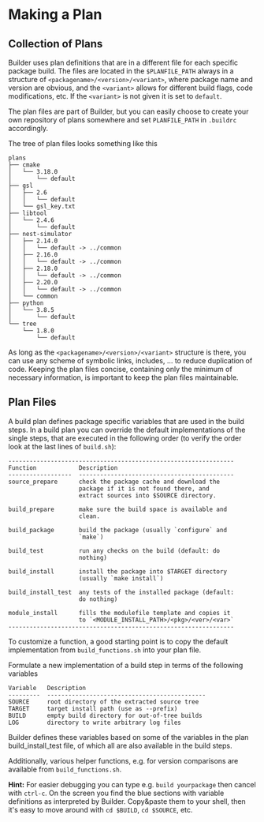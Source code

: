 # Making a Plan

## Collection of Plans

  Builder uses plan definitions that are in a different file for each specific
  package build. The files are located in the `$PLANFILE_PATH` always in a
  structure of `<packagename>/<version>/<variant>`, where package name and
  version are obvious, and the `<variant>` allows for different build flags,
  code modifications, etc. If the `<variant>` is not given it is set to
  `default`.

  The plan files are part of Builder, but you can easily choose to create your
  own repository of plans somewhere and set `PLANFILE_PATH` in `.buildrc`
  accordingly.

  The tree of plan files looks something like this

    plans
    ├── cmake
    │   └── 3.18.0
    │       └── default
    ├── gsl
    │   ├── 2.6
    │   │   └── default
    │   └── gsl_key.txt
    ├── libtool
    │   └── 2.4.6
    │       └── default
    ├── nest-simulator
    │   ├── 2.14.0
    │   │   └── default -> ../common
    │   ├── 2.16.0
    │   │   └── default -> ../common
    │   ├── 2.18.0
    │   │   └── default -> ../common
    │   ├── 2.20.0
    │   │   └── default -> ../common
    │   └── common
    ├── python
    │   └── 3.8.5
    │       └── default
    └── tree
        └── 1.8.0
            └── default

  As long as the `<packagename>/<version>/<variant>` structure is there, you
  can use any scheme of symbolic links, includes, ... to reduce duplication of
  code. Keeping the plan files concise, containing only the minimum of
  necessary information, is important to keep the plan files maintainable.


## Plan Files

  A build plan defines package specific variables that are used in the build
  steps. In a build plan you can override the default implementations of the
  single steps, that are executed in the following order (to verify the order
  look at the last lines of `build.sh`):

    ----------------------------------------------------------------
    Function            Description
    ------------------  --------------------------------------------
    source_prepare      check the package cache and download the
                        package if it is not found there, and
                        extract sources into $SOURCE directory.

    build_prepare       make sure the build space is available and
                        clean.

    build_package       build the package (usually `configure` and
                        `make`)

    build_test          run any checks on the build (default: do
                        nothing)

    build_install       install the package into $TARGET directory
                        (usually `make install`)

    build_install_test  any tests of the installed package (default:
                        do nothing)

    module_install      fills the modulefile template and copies it
                        to `<MODULE_INSTALL_PATH>/<pkg>/<ver>/<var>`
    ----------------------------------------------------------------

  To customize a function, a good starting point is to copy the default
  implementation from `build_functions.sh` into your plan file.

  Formulate a new implementation of a build step in terms of the following
  variables

    Variable   Description
    ---------  ---------------------------------------------
    SOURCE     root directory of the extracted source tree
    TARGET     target install path (use as --prefix)
    BUILD      empty build directory for out-of-tree builds
    LOG        directory to write arbitrary log files

  Builder defines these variables based on some of the variables in the plan
  build_install_test file, of which all are also available in the build steps.

  Additionally, various helper functions, e.g. for version comparisons are
  available from `build_functions.sh`.

  **Hint:** For easier debugging you can type e.g. `build yourpackage` then
  cancel with `ctrl-c`. On the screen you find the blue sections with
  variable definitions as interpreted by Builder. Copy&paste them to your
  shell, then it's easy to move around with `cd $BUILD`, `cd $SOURCE`, etc.
